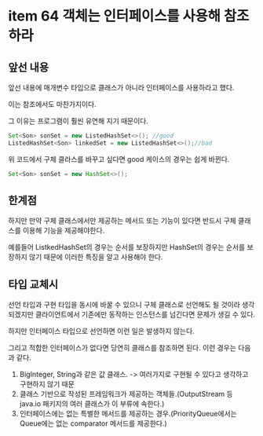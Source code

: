 # item 64 객체는 인터페이스를 사용해 참조하라

## 앞선 내용

앞선 내용에 매개변수 타입으로 클래스가 아니라 인터페이스를 사용하라고 했다.

이는 참조에서도 마찬가지이다.

그 이유는 프로그램이 훨씬 유연해 지기 때문이다.

```java
Set<Son> sonSet = new ListedHashSet<>(); //good
ListedHashSet<Son> linkedSet = new ListedHashSet<>();//bad
```

위 코드에서 구체 클라스를 바꾸고 싶다면 good 케이스의 경우는 쉽게 바뀐다.

```java
Set<Son> sonSet = new HashSet<>();
```

  

## 한계점

하지만 만약 구체 클래스에서만 제공하는 메서드 또는 기능이 있다면 반드시 구체 클래스를 이용해 기능을 제공해야한다.

예를들어 ListkedHashSet의 경우는 순서를 보장하지만 HashSet의 경우는 순서를 보장하지 않기 때문에 이러한 특징을 알고 사용해야 한다.



## 타입 교체시

선언 타입과 구현 타입을 동시에 바꿀 수 있으니 구체 클래스로 선언해도 될 것이라 생각되겠지만 클라이언트에서 기존에만 동작하는 인스턴스를 넘긴다면 문제가 생길 수 있다.

하지만 인터페이스 타입으로 선언하면 이런 일은 발생하지 않는다.

그리고 적합한 인터페이스가 없다면 당연히 클래스를 참조하면 된다. 이런 경우는 다음과 같다.

1. BigInteger, String과 같은 값 클래스. -> 여러가지로 구현될 수 있다고 생각하고 구현하지 않기 때문
2. 클래스 기반으로 작성된 프레임워크가 제공하는 객체들.(OutputStream 등 java.io 패키지의 여러 클래스가 이 부류에 속한다.)
3. 인터페이스에는 없는 특별한 메서드를 제공하는 경우.(PriorityQueue에서는 Queue에는 없는 comparator 메서드를 제공한다.)